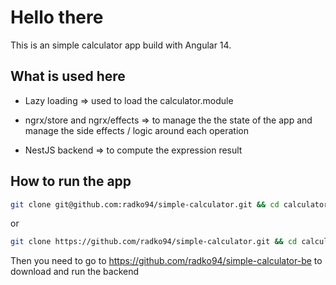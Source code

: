 # Hello there

This is an simple calculator app build with Angular 14.

## What is used here

* Lazy loading => used to load the calculator.module

* ngrx/store and ngrx/effects => to manage the the state of the app and manage the side effects / logic around each operation

* NestJS backend => to compute the expression result

## How to run the app

```bash
git clone git@github.com:radko94/simple-calculator.git && cd calculator && npm i && ng serve
```

or

```bash
git clone https://github.com/radko94/simple-calculator.git && cd calculator && npm i && ng serve
```

Then you need to go to https://github.com/radko94/simple-calculator-be to download and run the backend
